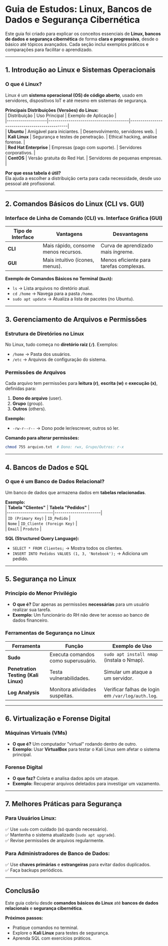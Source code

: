 # **Guia de Estudos: Linux, Bancos de Dados e Segurança Cibernética**  

Este guia foi criado para explicar os conceitos essenciais de **Linux, bancos de dados e segurança cibernética** de forma **clara e progressiva**, desde o básico até tópicos avançados. Cada seção inclui exemplos práticos e comparações para facilitar o aprendizado.  

---

## **1. Introdução ao Linux e Sistemas Operacionais**  

### **O que é Linux?**  
Linux é um **sistema operacional (OS) de código aberto**, usado em servidores, dispositivos IoT e até mesmo em sistemas de segurança.  

**Principais Distribuições (Versões) do Linux:**  
| Distribuição       | Uso Principal                          | Exemplo de Aplicação                          |  
|--------------------|----------------------------------------|-----------------------------------------------|  
| **Ubuntu**         | Amigável para iniciantes.              | Desenvolvimento, servidores web.              |  
| **Kali Linux**     | Segurança e testes de penetração.      | Ethical hacking, análise forense.             |  
| **Red Hat Enterprise** | Empresas (pago com suporte).        | Servidores corporativos.                      |  
| **CentOS**         | Versão gratuita do Red Hat.            | Servidores de pequenas empresas.              |  

**Por que essa tabela é útil?**  
Ela ajuda a escolher a distribuição certa para cada necessidade, desde uso pessoal até profissional.  

---

## **2. Comandos Básicos do Linux (CLI vs. GUI)**  

### **Interface de Linha de Comando (CLI) vs. Interface Gráfica (GUI)**  
| Tipo de Interface | Vantagens                          | Desvantagens                          |  
|-------------------|------------------------------------|---------------------------------------|  
| **CLI**           | Mais rápido, consome menos recursos. | Curva de aprendizado mais íngreme.   |  
| **GUI**           | Mais intuitivo (ícones, menus).     | Menos eficiente para tarefas complexas. |  

**Exemplo de Comandos Básicos no Terminal (`Bash`):**  
- `ls` → Lista arquivos no diretório atual.  
- `cd /home` → Navega para a pasta `/home`.  
- `sudo apt update` → Atualiza a lista de pacotes (no Ubuntu).  

---

## **3. Gerenciamento de Arquivos e Permissões**  

### **Estrutura de Diretórios no Linux**  
No Linux, tudo começa no **diretório raiz (`/`)**. Exemplos:  
- `/home` → Pasta dos usuários.  
- `/etc` → Arquivos de configuração do sistema.  

### **Permissões de Arquivos**  
Cada arquivo tem permissões para **leitura (r)**, **escrita (w)** e **execução (x)**, definidas para:  
1. **Dono do arquivo** (user).  
2. **Grupo** (group).  
3. **Outros** (others).  

**Exemplo:**  
- `-rw-r--r--` → Dono pode ler/escrever, outros só ler.  

**Comando para alterar permissões:**  
```bash
chmod 755 arquivo.txt  # Dono: rwx, Grupo/Outros: r-x
```

---

## **4. Bancos de Dados e SQL**  

### **O que é um Banco de Dados Relacional?**  
Um banco de dados que armazena dados em **tabelas relacionadas**.  

**Exemplo:**  
| **Tabela "Clientes"** | **Tabela "Pedidos"** |  
|-----------------------|-----------------------|  
| `ID (Primary Key)`    | `ID_Pedido`           |  
| `Nome`                | `ID_Cliente (Foreign Key)` |  
| `Email`               | `Produto`             |  

**SQL (Structured Query Language):**  
- `SELECT * FROM Clientes;` → Mostra todos os clientes.  
- `INSERT INTO Pedidos VALUES (1, 3, 'Notebook');` → Adiciona um pedido.  

---

## **5. Segurança no Linux**  

### **Princípio do Menor Privilégio**  
- **O que é?** Dar apenas as permissões **necessárias** para um usuário realizar sua tarefa.  
- **Exemplo:** Um funcionário do RH não deve ter acesso ao banco de dados financeiro.  

### **Ferramentas de Segurança no Linux**  
| Ferramenta          | Função                                   | Exemplo de Uso                          |  
|---------------------|-----------------------------------------|------------------------------------------|  
| **Sudo**            | Executa comandos como superusuário.      | `sudo apt install nmap` (instala o Nmap). |  
| **Penetration Testing (Kali Linux)** | Testa vulnerabilidades. | Simular um ataque a um servidor. |  
| **Log Analysis**    | Monitora atividades suspeitas.           | Verificar falhas de login em `/var/log/auth.log`. |  

---

## **6. Virtualização e Forense Digital**  

### **Máquinas Virtuais (VMs)**  
- **O que é?** Um computador "virtual" rodando dentro de outro.  
- **Exemplo:** Usar **VirtualBox** para testar o Kali Linux sem afetar o sistema principal.  

### **Forense Digital**  
- **O que faz?** Coleta e analisa dados após um ataque.  
- **Exemplo:** Recuperar arquivos deletados para investigar um vazamento.  

---

## **7. Melhores Práticas para Segurança**  

### **Para Usuários Linux:**  
✅ Use `sudo` com cuidado (só quando necessário).  
✅ Mantenha o sistema atualizado (`sudo apt upgrade`).  
✅ Revise permissões de arquivos regularmente.  

### **Para Administradores de Banco de Dados:**  
✅ Use **chaves primárias** e **estrangeiras** para evitar dados duplicados.  
✅ Faça backups periódicos.  

---

## **Conclusão**  
Este guia cobriu desde **comandos básicos do Linux** até **bancos de dados relacionais** e **segurança cibernética**.  

**Próximos passos:**  
- Pratique comandos no terminal.  
- Explore o **Kali Linux** para testes de segurança.  
- Aprenda SQL com exercícios práticos.  
